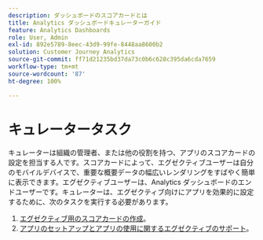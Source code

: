 ```yaml
---
description: ダッシュボードのスコアカードとは
title: Analytics ダッシュボードキュレーターガイド
feature: Analytics Dashboards
role: User, Admin
exl-id: 892e5789-8eec-43d9-99fe-8448aa8600b2
solution: Customer Journey Analytics
source-git-commit: ff71d21235bd37da73c0b6c628c395da6cda7659
workflow-type: tm+mt
source-wordcount: '87'
ht-degree: 100%

---
```


# キュレータータスク

キュレーターは組織の管理者、または他の役割を持つ、アプリのスコアカードの設定を担当する人です。スコアカードによって、エグゼクティブユーザーは自分のモバイルデバイスで、重要な概要データの幅広いレンダリングをすばやく簡単に表示できます。エグゼクティブユーザーは、Analytics ダッシュボードのエンドユーザーです。キュレーターは、エグゼクティブ向けにアプリを効果的に設定するために、次のタスクを実行する必要があります。

1. [エグゼクティブ用のスコアカードの作成](/help/mobile-app/create-scorecard.md)。
1. [アプリのセットアップとアプリの使用に関するエグゼクティブのサポート](/help/mobile-app/set-up-execs.md)。
